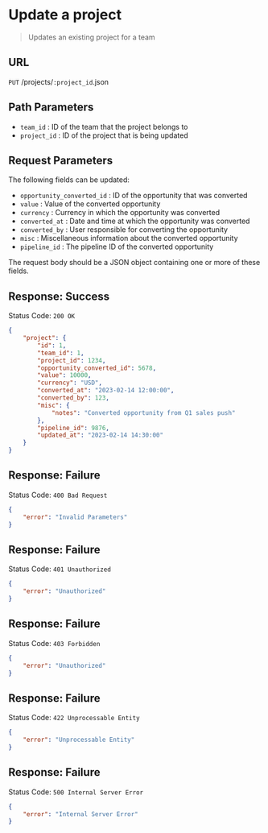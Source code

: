 # Update a project
> Updates an existing project for a team

## URL
`PUT` /projects/`:project_id`.json

## Path Parameters
* `team_id` : ID of the team that the project belongs to
* `project_id` : ID of the project that is being updated

## Request Parameters
The following fields can be updated:
* `opportunity_converted_id` : ID of the opportunity that was converted
* `value` : Value of the converted opportunity
* `currency` : Currency in which the opportunity was converted
* `converted_at` : Date and time at which the opportunity was converted
* `converted_by` : User responsible for converting the opportunity
* `misc` : Miscellaneous information about the converted opportunity
* `pipeline_id` : The pipeline ID of the converted opportunity

The request body should be a JSON object containing one or more of these fields.

## Response: Success
Status Code: `200 OK`
```json
{
    "project": {
        "id": 1,
        "team_id": 1,
        "project_id": 1234,
        "opportunity_converted_id": 5678,
        "value": 10000,
        "currency": "USD",
        "converted_at": "2023-02-14 12:00:00",
        "converted_by": 123,
        "misc": {
            "notes": "Converted opportunity from Q1 sales push"
        },
        "pipeline_id": 9876,
        "updated_at": "2023-02-14 14:30:00"
    }
}
```
## Response: Failure

Status Code: `400 Bad Request`

```json
{
    "error": "Invalid Parameters"
}
```
## Response: Failure

Status Code: `401 Unauthorized`

```json
{
    "error": "Unauthorized"
}
```
## Response: Failure

Status Code: `403 Forbidden`

```json
{
    "error": "Unauthorized"
}
```
## Response: Failure

Status Code: `422 Unprocessable Entity`

```json
{
    "error": "Unprocessable Entity"
}
```
## Response: Failure

Status Code: `500 Internal Server Error`

```json
{
    "error": "Internal Server Error"
}
```
